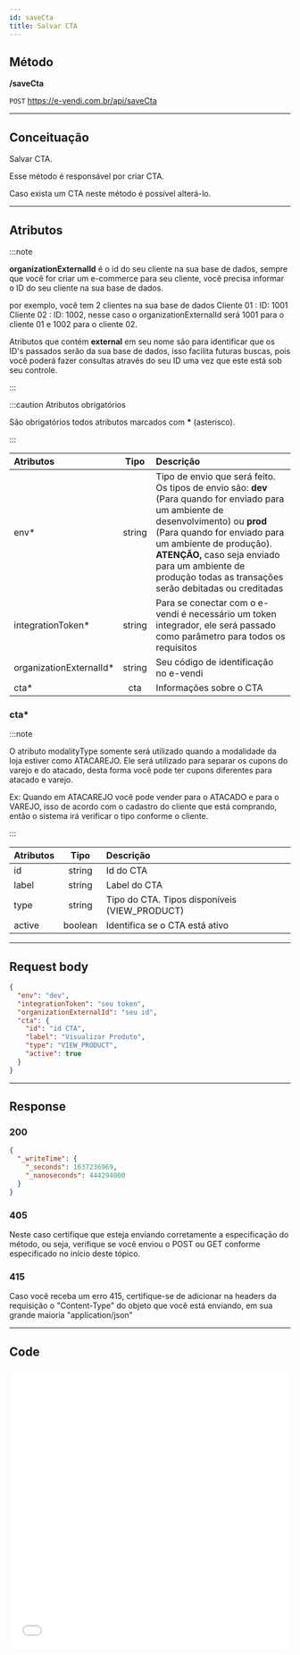 ```yaml
---
id: saveCta
title: Salvar CTA
---
```


## Método

**/saveCta**

`POST` https://e-vendi.com.br/api/saveCta

---

## Conceituação

Salvar CTA.

Esse método é responsável por criar CTA.

Caso exista um CTA neste método é possível alterá-lo.

---

## Atributos

:::note

**organizationExternalId** é o id do seu cliente na sua base de dados, sempre que você for criar um e-commerce para seu cliente, você precisa informar o ID do seu cliente na sua base de dados.

por exemplo, você tem 2 clientes na sua base de dados Cliente 01 : ID: 1001 Cliente 02 : ID: 1002, nesse caso o organizationExternalId será 1001 para o cliente 01 e 1002 para o cliente 02.

Atributos que contém **external** em seu nome são para identificar que os ID's passados serão da sua base de dados, isso facilita futuras buscas, pois você poderá fazer consultas através do seu ID uma vez que este está sob seu controle.

:::

:::caution Atributos obrigatórios

São obrigatórios todos atributos marcados com **\*** (asterisco).

:::

| Atributos | Tipo | Descrição |
| :-- | :-: | :-- |
| env\* | string | Tipo de envio que será feito. Os tipos de envio são: **dev** (Para quando for enviado para um ambiente de desenvolvimento) ou **prod** (Para quando for enviado para um ambiente de produção). **ATENÇÃO,** caso seja enviado para um ambiente de produção todas as transações serão debitadas ou creditadas |
| integrationToken\* | string | Para se conectar com o e-vendi é necessário um token integrador, ele será passado como parâmetro para todos os requisitos |
| organizationExternalId\* | string | Seu código de identificação no e-vendi |
| cta\* | cta | Informações sobre o CTA |

### cta\*

:::note

O atributo modalityType somente será utilizado quando a modalidade da loja estiver como ATACAREJO. Ele será utilizado para separar os cupons do varejo e do atacado, desta forma você pode ter cupons diferentes para atacado e varejo.

Ex: Quando em ATACAREJO você pode vender para o ATACADO e para o VAREJO, isso de acordo com o cadastro do cliente que está comprando, então o sistema irá verificar o tipo conforme o cliente.

:::

| Atributos | Tipo | Descrição |
| :-- | :-: | :-- |
| id | string | Id do CTA |
| label | string | Label do CTA |
| type | string | Tipo do CTA. Tipos disponíveis (VIEW_PRODUCT) |
| active | boolean | Identifica se o CTA está ativo |

---

## Request body

```json
{
  "env": "dev",
  "integrationToken": "seu token",
  "organizationExternalId": "seu id",
  "cta": {
    "id": "id CTA",
    "label": "Visualizar Produto",
    "type": "VIEW_PRODUCT",
    "active": true
  }
}
```

---

## Response

### 200

```json
{
  "_writeTime": {
    "_seconds": 1637236969,
    "_nanoseconds": 444294000
  }
}
```

### 405

Neste caso certifique que esteja enviando corretamente a especificação do método, ou seja, verifique se você enviou o POST ou GET conforme especificado no início deste tópico.

### 415

Caso você receba um erro 415, certifique-se de adicionar na headers da requisição o "Content-Type" do objeto que você está enviando, em sua grande maioria "application/json"

---

## Code

<iframe src="//api.apiembed.com/?source=https://raw.githubusercontent.com/e-vendi/e-vendi-docs/main/json-examples/saveCta.json" frameborder="0" scrolling="no" width="100%" height="500px" seamless></iframe>
